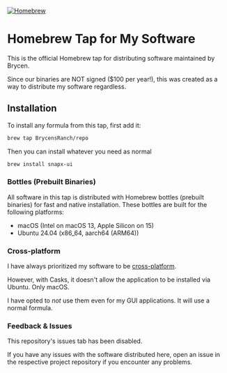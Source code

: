 [![Homebrew](https://brew.sh/assets/img/homebrew-social-card.png)](https://brew.sh)


# Homebrew Tap for My Software

This is the official Homebrew tap for distributing software maintained by Brycen. 

Since our binaries are NOT signed ($100 per year!), this was created as a way to distribute my software regardless. 

## Installation

To install any formula from this tap, first add it:

```sh
brew tap BrycensRanch/repo
```

Then you can install whatever you need as normal

```sh
brew install snapx-ui
```

### Bottles (Prebuilt Binaries)
All software in this tap is distributed with Homebrew bottles (prebuilt binaries) for fast and native installation. These bottles are built for the following platforms:

- macOS (Intel on macOS 13, Apple Silicon on 15)
- Ubuntu 24.04 (x86_64, aarch64 (ARM64))

### Cross-platform

I have always prioritized my software to be [cross-platform](https://en.wikipedia.org/wiki/Cross-platform_software). 

However, with Casks, it doesn't allow the application to be installed via Ubuntu. Only macOS.

I have opted to *not* use them even for my GUI applications. It will use a normal formula.

### Feedback & Issues

This repository's issues tab has been disabled. 

If you have any issues with the software distributed here, open an issue in the respective project repository if you encounter any problems.
